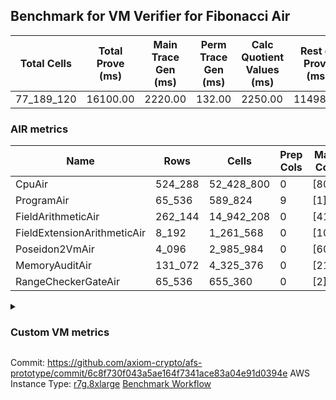 ## Benchmark for VM Verifier for Fibonacci Air
| Total Cells | Total Prove (ms) | Main Trace Gen (ms) | Perm Trace Gen (ms) | Calc Quotient Values (ms) | Rest of Prove (ms) |
|-----------------------------|-----------------------|--------------------------|--------------------------|-----------------|----------------|
| 77_189_120 | 16100.00 | 2220.00 | 132.00 | 2250.00 | 11498.00 |

### AIR metrics
| Name | Rows | Cells | Prep Cols | Main Cols | Perm Cols |
|------|------|-------|-----------|-----------|-----------|
| CpuAir               | 524_288    | 52_428_800  | 0     | [80] | [20] |
| ProgramAir           | 65_536     | 589_824     | 9     | [1] | [8] |
| FieldArithmeticAir   | 262_144    | 14_942_208  | 0     | [41] | [16] |
| FieldExtensionArithmeticAir | 8_192      | 1_261_568   | 0     | [106] | [48] |
| Poseidon2VmAir       | 4_096      | 2_985_984   | 0     | [605] | [124] |
| MemoryAuditAir       | 131_072    | 4_325_376   | 0     | [21] | [12] |
| RangeCheckerGateAir  | 65_536     | 655_360     | 0     | [2] | [8] |
<details>
<summary>

### Custom VM metrics

</summary>

| Name | Value |
|------|------:|
| Cpu                  | `        495_895` |
| FieldArithmetic      | `        164_539` |
| FieldExtension       | `          7_914` |
| Memory               | `        107_120` |
| Poseidon2            | `          3_309` |
| Program              | `         54_724` |
| RangeChecker         | `         65_536` |

#### Opcode metrics
| Name | Frequency | Trace Cells Contributed |
|------|------:|-----:|
| FADD                 | `        134_354` | `     16_329_872` |
| BNE                  | `         75_347` | `      6_027_760` |
| STOREW               | `         74_001` | `      6_864_093` |
| LOADW                | `         49_216` | `      4_019_285` |
| LOADW2               | `         38_007` | `      3_044_256` |
| SHINTW               | `         33_232` | `      3_356_432` |
| STOREW2              | `         21_346` | `      2_016_842` |
| FMUL                 | `         20_715` | `      2_573_337` |
| JAL                  | `         12_839` | `      1_027_141` |
| FSUB                 | `          9_467` | `      1_214_366` |
| HINT_INPUT           | `          4_769` | `        381_520` |
| CT_END               | `          3_921` | `        313_680` |
| CT_START             | `          3_921` | `        313_680` |
| BBE4MUL              | `          3_759` | `        701_946` |
| BEQ                  | `          3_429` | `        274_320` |
| COMP_POS2            | `          2_678` | `      1_834_430` |
| FE4ADD               | `          1_678` | `        313_116` |
| BBE4DIV              | `          1_239` | `        230_538` |
| FE4SUB               | `          1_238` | `        230_436` |
| PERM_POS2            | `            631` | `        432_235` |
| HINT_BITS            | `            104` | `          8_320` |
| FDIV                 | `              3` | `            363` |
| TERMINATE            | `              1` | `             80` |

### DSL counts
How many opcodes each DSL instruction generates:
| Name | Count |
|------|------:|
| For                  | `        117_162` |
| StoreHintWord        | `         58_471` |
| AddVI                | `         39_783` |
| Alloc                | `         39_094` |
| StoreE               | `         37_932` |
| LoadV                | `         30_112` |
| LoadE                | `         19_400` |
| LoadF                | `         17_279` |
| IfEqI                | `         14_495` |
| StoreV               | `         13_846` |
| ImmV                 | `         13_022` |
| StoreF               | `         10_959` |
| ImmF                 | `          7_240` |
| SubEF                | `          6_612` |
| AddEI                | `          6_244` |
| AssertEqF            | `          5_048` |
| HintInputVec         | `          4_769` |
| CycleTrackerEnd      | `          3_921` |
| CycleTrackerStart    | `          3_921` |
| SubVI                | `          3_900` |
| MulE                 | `          3_726` |
| AssertEqV            | `          3_640` |
| SubV                 | `          3_502` |
| AddFI                | `          3_309` |
| MulVI                | `          3_300` |
| MulV                 | `          3_224` |
| IfNe                 | `          2_817` |
| MulF                 | `          2_682` |
| Poseidon2CompressBabyBear | `          2_678` |
| AddV                 | `          2_274` |
| ImmE                 | `          2_068` |
| AddE                 | `          1_678` |
| MulEF                | `          1_656` |
| DivE                 | `          1_238` |
| SubE                 | `          1_238` |
| IfEq                 | `            743` |
| Poseidon2PermuteBabyBear | `            631` |
| IfNeI                | `            619` |
| AddEFFI              | `            524` |
| AssertEqE            | `            416` |
| SubVIN               | `            412` |
| MulEI                | `            165` |
| HintBitsF            | `            104` |
| AssertEqVI           | `             16` |
| SubEI                | `              8` |
| DivEIN               | `              5` |
| AssertEqEI           | `              4` |
| DivFIN               | `              3` |
| Halt                 | `              1` |
| MulFI                | `              1` |
</details>

Commit: https://github.com/axiom-crypto/afs-prototype/commit/6c8f730f043a5ae164f7341ace83a04e91d0394e
AWS Instance Type: [r7g.8xlarge](https://instances.vantage.sh/aws/ec2/r7g.8xlarge)
[Benchmark Workflow](https://github.com/axiom-crypto/afs-prototype/actions/runs/10729915034)
